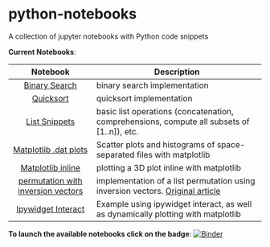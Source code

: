 
python-notebooks
================

A collection of jupyter notebooks with Python code snippets

__Current Notebooks__:

| Notebook | Description |
|:-------:| ----------- |
| [Binary Search](Binary-Search.ipynb) | binary search implementation |
| [Quicksort](Quicksort.ipynb) | quicksort implementation|
| [List Snippets](List-Snippets.ipynb) | basic list operations (concatenation, comprehensions, compute all subsets of [1..n]), etc. |
| [Matplotlib .dat plots](plots.ipynb) | Scatter plots and histograms of space-separated files with matplotlib|
| [Matplotlib inline](matplotlib_inline.ipynb) | plotting a 3D plot inline with matplotlib|
| [permutation with inversion vectors](iv-permutations.ipynb) | implementation of a list permutation using inversion vectors. [Original article](http://ieeexplore.ieee.org/stamp/stamp.jsp?tp=&arnumber=6169840&isnumber=6169815) |
| [Ipywidget Interact](interact.ipynb) | Example using ipywidget interact, as well as dynamically plotting with matplotlib |

__To launch the available notebooks click on the badge__:
[![Binder](http://mybinder.org/badge.svg)](http://mybinder.org:/repo/pfaaj/python-notebooks)


